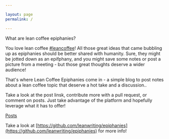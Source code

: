 ```yaml
---

layout: page
permalink: /

---
```


What are lean coffee epiphanies?

You love lean coffee [#leancoffee](https://twitter.com/hashtag/leancoffee)! All those great ideas that came bubbling up as epiphanies should be better shared with humanity.  Sure, they might be jotted down as an epifphany, and you might save some notes or post a picture from a meeting - but those great thoughts deserve a wider audience!

That's where Lean Coffee Epiphanies come in - a simple blog to post notes about a lean coffee topic that deserve a hot take and a discussion..

Take a look at the post linsk, contribute more with a pull request, or comment on posts.  Just take advantage of the platform and hopefully leverage what it has to offer!

[Posts](http://epiphanies.leanwriting.org/posts/)

Take a look at [https://github.com/leanwriting/epiphanies](https://github.com/leanwriting/epiphanies) for more info!
